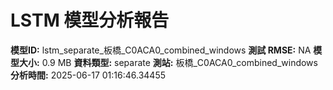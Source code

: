 # LSTM 模型分析報告
**模型ID:** lstm_separate_板橋_C0ACA0_combined_windows
**測試 RMSE:** NA
**模型大小:** 0.9 MB
**資料類型:** separate
**測站:** 板橋_C0ACA0_combined_windows
**分析時間:** 2025-06-17 01:16:46.34455
